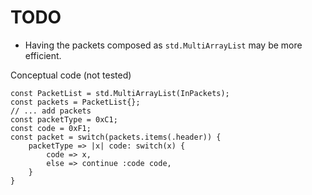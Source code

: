 # TODO

- Having the packets composed as `std.MultiArrayList` may be more efficient.

Conceptual code (not tested)

```zig
const PacketList = std.MultiArrayList(InPackets);
const packets = PacketList{};
// ... add packets
const packetType = 0xC1;
const code = 0xF1;
const packet = switch(packets.items(.header)) {
    packetType => |x| code: switch(x) {
        code => x,
        else => continue :code code,
    }
}
```
